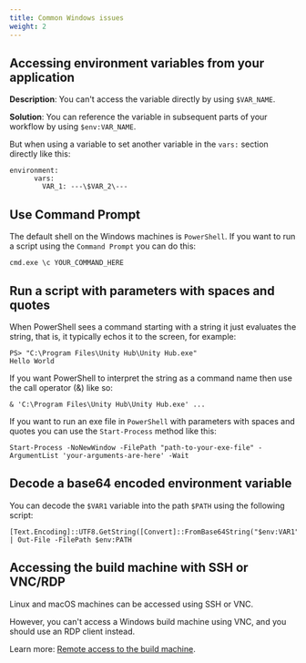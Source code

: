 ```yaml
---
title: Common Windows issues
weight: 2
---
```


## Accessing environment variables from your application

**Description**:
You can't access the variable directly by using `$VAR_NAME`. 

**Solution**:
You can reference the variable in subsequent parts of your workflow by using `$env:VAR_NAME`.

But when using a variable to set another variable in the `vars:` section directly like this:

```
environment:
      vars:
        VAR_1: ---\$VAR_2\---
```


## Use Command Prompt

The default shell on the Windows machines is `PowerShell`.
If you want to run a script using the `Command Prompt` you can do this:

```
cmd.exe \c YOUR_COMMAND_HERE
```

## Run a script with parameters with spaces and quotes

When PowerShell sees a command starting with a string it just evaluates the string, that is, it typically echos it to the screen, for example:

```
PS> "C:\Program Files\Unity Hub\Unity Hub.exe"
Hello World
```

If you want PowerShell to interpret the string as a command name then use the call operator (&) like so:

```
& 'C:\Program Files\Unity Hub\Unity Hub.exe' ...
```

If you want to run an exe file in `PowerShell` with parameters with spaces and quotes you can use the `Start-Process` method like this:

```
Start-Process -NoNewWindow -FilePath "path-to-your-exe-file" -ArgumentList 'your-arguments-are-here' -Wait
```

## Decode a base64 encoded environment variable
 You can decode the `$VAR1` variable into the path `$PATH` using the following script:

```
[Text.Encoding]::UTF8.GetString([Convert]::FromBase64String("$env:VAR1")) | Out-File -FilePath $env:PATH
```

## Accessing the build machine with SSH or VNC/RDP

Linux and macOS machines can be accessed using SSH or VNC.

However, you can't access a Windows build machine using VNC, and you should use an RDP client instead.

Learn more: [Remote access to the build machine](../troubleshooting/accessing-builder-machine-via-ssh/).